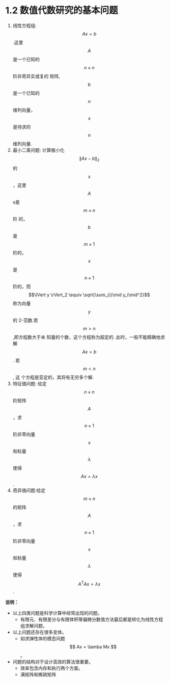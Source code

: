 # 1.2 数值代数研究的基本问题


1. 线性方程组: $$Ax = b$$ .这里 $$A$$ 是一个已知的 $$n\times n$$ 阶非奇异实或复的
矩阵, $$b$$ 是一个已知的 $$n$$ 维列向量， $$x$$ 是待求的 $$n$$ 维列向量. 
1. 最小二乘问题: 计算极小化 $$\lVert Ax-b\rVert_2$$ 的 $$x$$ ，这里 $$A$$ s是 $$m\times n$$ 阶
的， $$b$$ 是 $$m\times 1$$ 阶的， $$x$$  是 $$n\times 1$$ 阶的，而 $$\lVert y \rVert_2 \equiv
\sqrt{\sum_{i}\mid y_i\mid^2}$$ 称为向量 $$y$$ 的 2-范数.若 $$m > n$$ ,即方程数大于未
知量的个数，这个方程称为超定的. 此时，一般不能精确地求解 $$Ax = b$$. 若 $$m < n$$, 这
个方程是亚定的，其将有无穷多个解. 
1. 特征值问题: 给定 $$n\times n$$ 阶矩阵 $$A$$，求 $$n\times 1$$ 阶非零向量 $$x$$ 和标量
$$\lambda$$ 使得 $$Ax = \lambda x$$.
1. 奇异值问题:给定 $$m\times n$$ 的矩阵 $$A$$ ，求 $$n\times 1$$ 阶非零向量 $$x$$ 和标量
$$\lambda$$ 使得 $$A^TAx = \lambda x$$. 


**说明：**

* 以上四类问题是科学计算中经常出现的问题。
    + 有限元、有限差分与有限体积等偏微分数值方法最后都是转化为线性方程组求解问题。
* 以上问题还存在很多变体。
    + 如求弹性体的模态问题 $$ Ax = \lamba Mx $$。
* 问题的结构对于设计高效的算法很重要。
    + 效率包含内存和执行两个方面。
    + 满矩阵和稀疏矩阵

